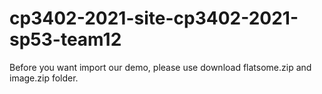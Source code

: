 ﻿# cp3402-2021-site-cp3402-2021-sp53-team12
Before you want import our demo, please use download flatsome.zip and image.zip folder. 
